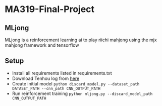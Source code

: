 # MA319-Final-Project
## MLjong
MLjong is a reinforcement learning ai to play riichi mahjong using the mjx mahjong
framework and tensorflow

## Setup
 - Install all requirements listed in requirements.txt
 - Download Tenhou log from [here](https://drive.google.com/file/d/1K3-WbKncWhsu1OyatveGemdyMrz90A9Q/view?usp=drive_link)
 - Create initial model
 ```python discard_model.py --dataset_path DATASET_PATH --cnn_path CNN_OUTPUT_PATH```
 - Run reinforcement training
 ```python mljong.py --discard_model_path CNN_OUTPUT_PATH```
